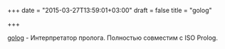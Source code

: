 +++
date = "2015-03-27T13:59:01+03:00"
draft = false
title = "golog"

+++

<p><a href="https://github.com/mndrix/golog">golog</a>&nbsp;- Интерпретатор пролога. Полностью совместим с&nbsp;ISO Prolog.</p>

